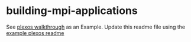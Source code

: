 # building-mpi-applications

See [plexos walkthrough](../plexos-hpc-walkthrough) as an Example.  Update this readme file using the [example plexos readme](../plexos-hpc-walkthrough/README.md)
